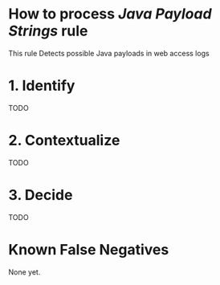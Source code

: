 # How to process *Java Payload Strings* rule
This rule Detects possible Java payloads in web access logs

# 1. Identify
TODO

# 2. Contextualize
TODO

# 3. Decide
TODO

# Known False Negatives
None yet.
